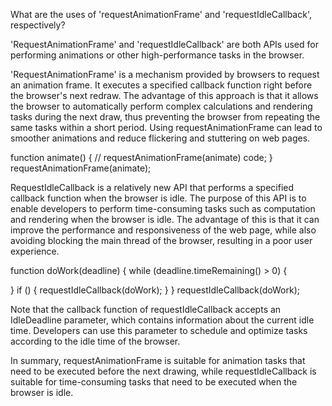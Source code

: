 What are the uses of 'requestAnimationFrame' and 'requestIdleCallback', respectively?

'RequestAnimationFrame' and 'requestIdleCallback' are both APIs used for performing animations or other high-performance tasks in the browser.


'RequestAnimationFrame' is a mechanism provided by browsers to request an animation frame. 
It executes a specified callback function right before the browser's next redraw. 
The advantage of this approach is that it allows the browser to automatically perform complex calculations and rendering tasks during the next draw, 
thus preventing the browser from repeating the same tasks within a short period. 
Using requestAnimationFrame can lead to smoother animations and reduce flickering and stuttering on web pages.

function animate() {
 // requestAnimationFrame(animate) code;
}
requestAnimationFrame(animate);


RequestIdleCallback is a relatively new API that performs a specified callback function when the browser is idle. 
The purpose of this API is to enable developers to perform time-consuming tasks such as computation and rendering when the browser is idle.
The advantage of this is that it can improve the performance and responsiveness of the web page, 
while also avoiding blocking the main thread of the browser, resulting in a poor user experience.

function doWork(deadline) {
 while (deadline.timeRemaining() > 0) {
 
 }
 if () {
 requestIdleCallback(doWork);
 }
}
requestIdleCallback(doWork);


Note that the callback function of requestIdleCallback accepts an IdleDeadline parameter, which contains information about the current idle time.
Developers can use this parameter to schedule and optimize tasks according to the idle time of the browser.



In summary, requestAnimationFrame is suitable for animation tasks that need to be executed before the next drawing, 
while requestIdleCallback is suitable for time-consuming tasks that need to be executed when the browser is idle.
